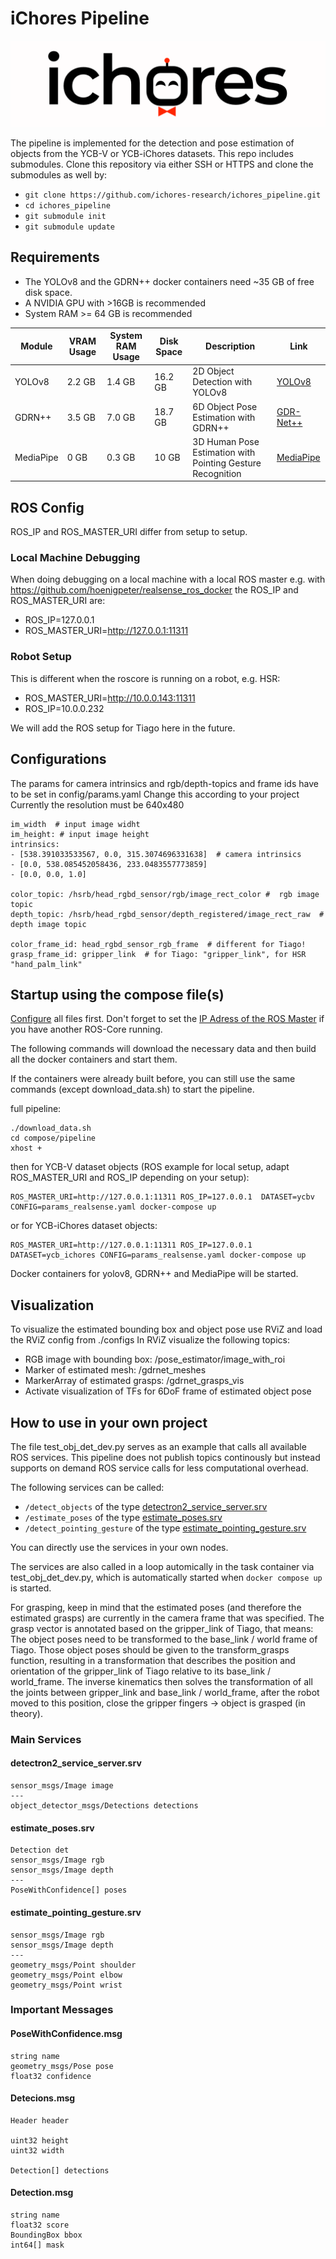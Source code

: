 # iChores Pipeline

![Logo](doc/logo.png)

The pipeline is implemented for the detection and pose estimation of objects from the YCB-V or YCB-iChores datasets.
This repo includes submodules.
Clone this repository via either SSH or HTTPS and clone the submodules as well by:
- `git clone https://github.com/ichores-research/ichores_pipeline.git`
- `cd ichores_pipeline`
- `git submodule init`
- `git submodule update`

## Requirements
- The YOLOv8 and the GDRN++ docker containers need ~35 GB of free disk space.
- A NVIDIA GPU with >16GB is recommended
- System RAM >= 64 GB is recommended

| Module                               | VRAM Usage | System RAM Usage | Disk Space | Description                                 | Link                                                                                   |
|--------------------------------------|------------|------------------|------------|---------------------------------------------|----------------------------------------------------------------------------------------|
| YOLOv8                               | 2.2 GB     | 1.4 GB           | 16.2 GB    | 2D Object Detection with YOLOv8             | [YOLOv8](https://github.com/hoenigpeter/yolov8_ros)                                    |
| GDRN++                               | 3.5 GB     | 7.0 GB           | 18.7 GB    | 6D Object Pose Estimation with GDRN++       | [GDR-Net++](https://github.com/hoenigpeter/gdrnpp_bop2022)                             |
| MediaPipe                            | 0 GB       | 0.3 GB           | 10 GB      | 3D Human Pose Estimation with Pointing Gesture Recognition | [MediaPipe](https://github.com/v4r-tuwien/pointing_gesture_recognition)                                |

## ROS Config
ROS_IP and ROS_MASTER_URI differ from setup to setup.
### Local Machine Debugging
When doing debugging on a local machine with a local ROS master e.g. with https://github.com/hoenigpeter/realsense_ros_docker the ROS_IP and ROS_MASTER_URI are:
- ROS_IP=127.0.0.1
- ROS_MASTER_URI=http://127.0.0.1:11311

### Robot Setup
This is different when the roscore is running on a robot, e.g. HSR:
- ROS_MASTER_URI=http://10.0.0.143:11311
- ROS_IP=10.0.0.232

We will add the ROS setup for Tiago here in the future.

## Configurations
The params for camera intrinsics and rgb/depth-topics and frame ids have to be set in config/params.yaml
Change this according to your project
Currently the resolution must be 640x480

```
im_width  # input image widht
im_height: # input image height
intrinsics:
- [538.391033533567, 0.0, 315.3074696331638]  # camera intrinsics
- [0.0, 538.085452058436, 233.0483557773859]
- [0.0, 0.0, 1.0] 

color_topic: /hsrb/head_rgbd_sensor/rgb/image_rect_color #  rgb image topic
depth_topic: /hsrb/head_rgbd_sensor/depth_registered/image_rect_raw  # depth image topic

color_frame_id: head_rgbd_sensor_rgb_frame  # different for Tiago!
grasp_frame_id: gripper_link  # for Tiago: "gripper_link", for HSR "hand_palm_link"
```

## Startup using the compose file(s)
[Configure](#configurations) all files first. Don't forget to set the [IP Adress of the ROS Master](#ros-master) if you have another ROS-Core running.

The following commands will download the necessary data and then build all the docker containers and start them. 

If the containers were already built before, you can still use the same commands (except download_data.sh) to start the pipeline.

full pipeline:
```
./download_data.sh
cd compose/pipeline
xhost +
```
then for YCB-V dataset objects (ROS example for local setup, adapt ROS_MASTER_URI and ROS_IP depending on your setup):

```
ROS_MASTER_URI=http://127.0.0.1:11311 ROS_IP=127.0.0.1  DATASET=ycbv CONFIG=params_realsense.yaml docker-compose up
```
or for YCB-iChores dataset objects:

```
ROS_MASTER_URI=http://127.0.0.1:11311 ROS_IP=127.0.0.1  DATASET=ycb_ichores CONFIG=params_realsense.yaml docker-compose up
```
Docker containers for yolov8, GDRN++ and MediaPipe will be started.

## Visualization
To visualize the estimated bounding box and object pose use RViZ and load the RViZ config from ./configs
In RViZ visualize the following topics:
- RGB image with bounding box: /pose_estimator/image_with_roi
- Marker of estimated mesh: /gdrnet_meshes
- MarkerArray of estimated grasps: /gdrnet_grasps_vis
- Activate visualization of TFs for 6DoF frame of estimated object pose

## How to use in your own project
The file test_obj_det_dev.py serves as an example that calls all available ROS services.
This pipeline does not publish topics continously but instead supports on demand ROS service calls for less computational overhead.

The following services can be called:
- ```/detect_objects``` of the type [detectron2_service_server.srv](https://github.com/v4r-tuwien/object_detector_msgs/blob/main/srv/detectron2_service_server.srv) 
- ```/estimate_poses``` of the type [estimate_poses.srv](https://github.com/v4r-tuwien/object_detector_msgs/blob/main/srv/estimate_poses.srv)
- ```/detect_pointing_gesture``` of the type [estimate_pointing_gesture.srv](https://github.com/v4r-tuwien/object_detector_msgs/blob/main/srv/estimate_pointing_gesture.srv)

You can directly use the services in your own nodes.

The services are also called in a loop automically in the task container via test_obj_det_dev.py, which is automatically started when `docker compose up` is started.

For grasping, keep in mind that the estimated poses (and therefore the estimated grasps) are currently in the camera frame that was specified.
The grasp vector is annotated based on the gripper_link of Tiago, that means:
The object poses need to be transformed to the base_link / world frame of Tiago.
Those object poses should be given to the transform_grasps function, resulting in a transformation that describes the position and orientation of the gripper_link of Tiago relative to its base_link / world_frame.
The inverse kinematics then solves the transformation of all the joints between gripper_link and base_link / world_frame, after the robot moved to this position, close the gripper fingers -> object is grasped (in theory).

### Main Services

#### detectron2_service_server.srv 
```
sensor_msgs/Image image
---
object_detector_msgs/Detections detections
```

#### estimate_poses.srv
```
Detection det
sensor_msgs/Image rgb
sensor_msgs/Image depth
---
PoseWithConfidence[] poses
```

#### estimate_pointing_gesture.srv
```
sensor_msgs/Image rgb
sensor_msgs/Image depth
---
geometry_msgs/Point shoulder
geometry_msgs/Point elbow
geometry_msgs/Point wrist
```

### Important Messages
#### PoseWithConfidence.msg
```
string name
geometry_msgs/Pose pose
float32 confidence
```

#### Detecions.msg
```
Header header

uint32 height
uint32 width

Detection[] detections
```

#### Detection.msg
```
string name
float32 score
BoundingBox bbox
int64[] mask
```


